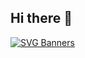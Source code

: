 ## Hi there 👋

[![SVG Banners](https://svg-banners.vercel.app/api?type=glitch&text1=Hi👋I\'m%20Axel%0ARAOUMBE&width=1200&height=400)](https://github.com/Akshay090/svg-banners)

<!--
**AxeRaoRt/AxeRaoRt** is a ✨ _special_ ✨ repository because its `README.md` (this file) appears on your GitHub profile.

Here are some ideas to get you started:

- 🔭 I’m currently working on ...
- 🌱 I’m currently learning ...
- 👯 I’m looking to collaborate on ...
- 🤔 I’m looking for help with ...
- 💬 Ask me about ...
- 📫 How to reach me: ...
- 😄 Pronouns: ...
- ⚡ Fun fact: ...
-->
